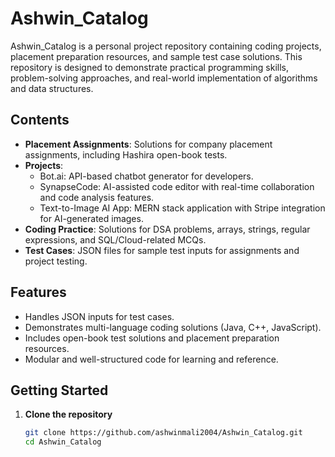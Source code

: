 # Ashwin_Catalog

Ashwin_Catalog is a personal project repository containing coding projects, placement preparation resources, and sample test case solutions. This repository is designed to demonstrate practical programming skills, problem-solving approaches, and real-world implementation of algorithms and data structures.

## Contents

- **Placement Assignments**: Solutions for company placement assignments, including Hashira open-book tests.
- **Projects**:
  - Bot.ai: API-based chatbot generator for developers.
  - SynapseCode: AI-assisted code editor with real-time collaboration and code analysis features.
  - Text-to-Image AI App: MERN stack application with Stripe integration for AI-generated images.
- **Coding Practice**: Solutions for DSA problems, arrays, strings, regular expressions, and SQL/Cloud-related MCQs.
- **Test Cases**: JSON files for sample test inputs for assignments and project testing.

## Features

- Handles JSON inputs for test cases.
- Demonstrates multi-language coding solutions (Java, C++, JavaScript).
- Includes open-book test solutions and placement preparation resources.
- Modular and well-structured code for learning and reference.

## Getting Started

1. **Clone the repository**
   ```bash
   git clone https://github.com/ashwinmali2004/Ashwin_Catalog.git
   cd Ashwin_Catalog

